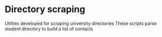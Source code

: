 # Directory scraping

Utilties developed for scraping university directories
These scripts parse student directory to build a list of contacts